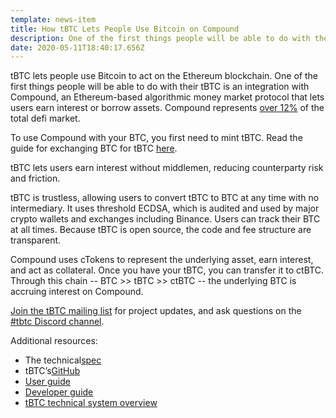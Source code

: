 ```yaml
---
template: news-item
title: How tBTC Lets People Use Bitcoin on Compound
description: One of the first things people will be able to do with their tBTC is an integration with Compound, an Ethereum-based algorithmic money market protocol that lets users earn interest or borrow assets.
date: 2020-05-11T18:40:17.656Z
---
```

tBTC lets people use Bitcoin to act on the Ethereum blockchain. One of the first things people will be able to do with their tBTC is an integration with Compound, an Ethereum-based algorithmic money market protocol that lets users earn interest or borrow assets. Compound represents [over 12%](https://defipulse.com/) of the total defi market.

To use Compound with your BTC, you first need to mint tBTC. Read the guide for exchanging BTC for tBTC [here](https://tbtc.network/developers/how-to-use-the-tbtc-dapp/).

tBTC lets users earn interest without middlemen, reducing counterparty risk and friction.

tBTC is trustless, allowing users to convert tBTC to BTC at any time with no intermediary. It uses threshold ECDSA, which is audited and used by major crypto wallets and exchanges including Binance. Users can track their BTC at all times. Because tBTC is open source, the code and fee structure are transparent.

Compound uses cTokens to represent the underlying asset, earn interest, and act as collateral. Once you have your tBTC, you can transfer it to ctBTC. Through this chain -- BTC >> tBTC >> ctBTC -- the underlying BTC is accruing interest on Compound.

[Join the tBTC mailing list](https://tbtc.network/#mailing-list) for project updates, and ask questions on the [\#tbtc Discord channel](https://chat.tbtc.network).

Additional resources:

* The technical[spec](http://docs.keep.network/tbtc/index.pdf)
* tBTC’s[GitHub](https://github.com/keep-network/tbtc)
* [User guide](https://tbtc.network/developers/how-to-use-the-tbtc-dapp)
* [Developer guide](https://tbtc.network/developers/how-to-integrate-tbtc-into-your-defi-dapp)
* [tBTC technical system overview](https://tbtc.network/developers/tbtc-technical-system-overview)
